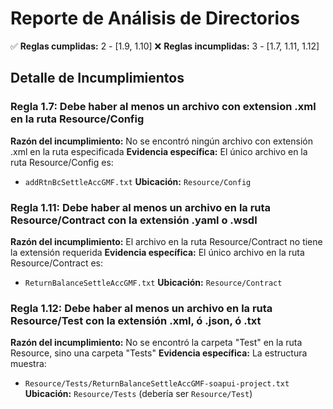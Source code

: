 # Reporte de Análisis de Directorios

✅ **Reglas cumplidas:** 2 - [1.9, 1.10]
❌ **Reglas incumplidas:** 3 - [1.7, 1.11, 1.12]

## Detalle de Incumplimientos

### Regla 1.7: Debe haber al menos un archivo con extension .xml en la ruta Resource/Config
**Razón del incumplimiento:** No se encontró ningún archivo con extensión .xml en la ruta especificada
**Evidencia específica:** El único archivo en la ruta Resource/Config es:
- `addRtnBcSettleAccGMF.txt`
**Ubicación:** `Resource/Config`

### Regla 1.11: Debe haber al menos un archivo en la ruta Resource/Contract con la extensión .yaml o .wsdl
**Razón del incumplimiento:** El archivo en la ruta Resource/Contract no tiene la extensión requerida
**Evidencia específica:** El único archivo en la ruta Resource/Contract es:
- `ReturnBalanceSettleAccGMF.txt`
**Ubicación:** `Resource/Contract`

### Regla 1.12: Debe haber al menos un archivo en la ruta Resource/Test con la extensión .xml, ó .json, ó .txt
**Razón del incumplimiento:** No se encontró la carpeta "Test" en la ruta Resource, sino una carpeta "Tests"
**Evidencia específica:** La estructura muestra:
- `Resource/Tests/ReturnBalanceSettleAccGMF-soapui-project.txt`
**Ubicación:** `Resource/Tests` (debería ser `Resource/Test`)